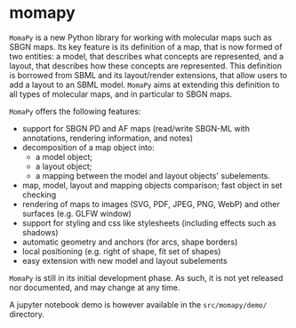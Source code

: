 # momapy

`MomaPy` is a new Python library for working with molecular maps such as SBGN maps.
Its key feature is its definition of a map, that is now formed of two entities: a model, that describes what concepts are represented, and a layout, that describes how these concepts are represented.
This definition is borrowed from SBML and its layout/render extensions, that allow users to add a layout to an SBML model.
`MomaPy` aims at extending this definition to all types of molecular maps, and in particular to SBGN maps.

`MomaPy` offers the following features:

* support for SBGN PD and AF maps (read/write SBGN-ML with annotations, rendering information, and notes)
* decomposition of a map object into:
    - a model object;
    - a layout object;
    - a mapping between the model and layout objects' subelements.
* map, model, layout and mapping objects comparison; fast object in set checking
* rendering of maps to images (SVG, PDF, JPEG, PNG, WebP) and other surfaces (e.g. GLFW window)
* support for styling and css like stylesheets (including effects such as shadows)
* automatic geometry and anchors (for arcs, shape borders)
* local positioning (e.g. right of shape, fit set of shapes)
* easy extension with new model and layout subelements

`MomaPy` is still in its initial development phase.
As such, it is not yet released nor documented, and may change at any time.

A jupyter notebook demo is however available in the `src/momapy/demo/` directory.
